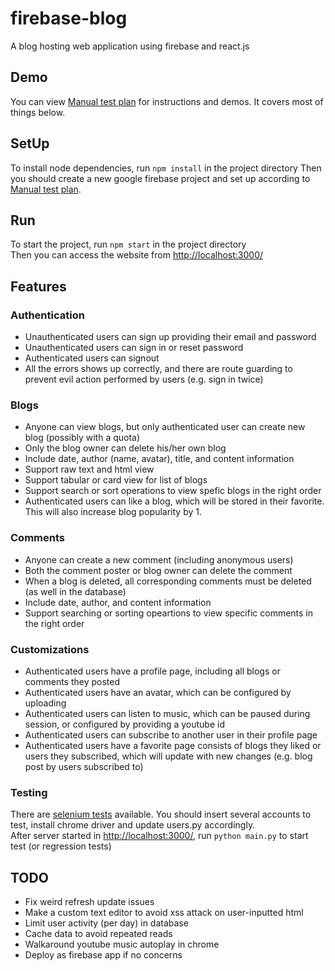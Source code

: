 # firebase-blog
A blog hosting web application using firebase and react.js

## Demo

You can view [Manual test plan](https://github.com/NeoWu1216/firebase-blog/blob/master/test/Manual%20Test%20Plan.pdf) for instructions and demos. It covers most of things below.

## SetUp 

To install node dependencies, run `npm install` in the project directory
Then you should create a new google firebase project and set up according to [Manual test plan](https://github.com/NeoWu1216/firebase-blog/blob/master/test/Manual%20Test%20Plan.pdf). 

## Run
To start the project, run `npm start` in the project directory  
Then you can access the website from [http://localhost:3000/](http://localhost:3000/)

## Features

### Authentication
- Unauthenticated users can sign up providing their email and password
- Unauthenticated users can sign in or reset password 
- Authenticated users can signout
- All the errors shows up correctly, and there are route guarding to prevent evil action performed by users (e.g. sign in twice)

### Blogs 
- Anyone can view blogs, but only authenticated user can create new blog (possibly with a quota)
- Only the blog owner can delete his/her own blog
- Include date, author (name, avatar), title, and content information
- Support raw text and html view
- Support tabular or card view for list of blogs
- Support search or sort operations to view spefic blogs in the right order
- Authenticated users can like a blog, which will be stored in their favorite. This will also increase blog popularity by 1.

### Comments
- Anyone can create a new comment (including anonymous users)
- Both the comment poster or blog owner can delete the comment
- When a blog is deleted, all corresponding comments must be deleted (as well in the database)
- Include date, author, and content information
- Support searching or sorting opeartions to view specific comments in the right order

### Customizations
- Authenticated users have a profile page, including all blogs or comments they posted
- Authenticated users have an avatar, which can be configured by uploading
- Authenticated users can listen to music, which can be paused during session, or configured by providing a youtube id
- Authenticated users can subscribe to another user in their profile page
- Authenticated users have a favorite page consists of blogs they liked or users they subscribed, which will update with new changes (e.g. blog post by users subscribed to)

### Testing
There are [selenium tests](https://github.com/NeoWu1216/firebase-blog/tree/master/test/selenium) available. You should insert several accounts to test, install chrome driver and update users.py accordingly.  
After server started in [http://localhost:3000/](http://localhost:3000/), run ``python main.py`` to start test (or regression tests) 

## TODO

- Fix weird refresh update issues
- Make a custom text editor to avoid xss attack on user-inputted html
- Limit user activity (per day) in database
- Cache data to avoid repeated reads
- Walkaround youtube music autoplay in chrome
- Deploy as firebase app if no concerns
